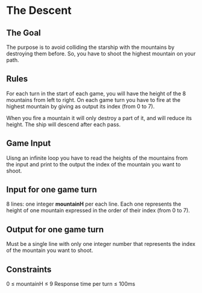 # The Descent
## 	The Goal
The purpose is to avoid colliding the starship with the mountains by destroying them before. So, you have to shoot the highest mountain on your path.
## Rules
For each turn in the start of each game, you will have the height of the 8 mountains from left to right.
On each game turn you have to fire at the highest mountain by giving as output its index (from 0 to 7).

When you fire a mountain it will only destroy a part of it, and will reduce its height. The ship will descend after each pass.  

## Game Input
Uisng an infinite loop you have to read the heights of the mountains from the input and print to the output the index of the mountain you want to shoot.
## Input for one game turn
8 lines: one integer **mountainH** per each line. Each one represents the height of one mountain expressed in the order of their index (from 0 to 7).
## Output for one game turn
Must be a single line with only one integer number that represents the index of the mountain you want to shoot.
## Constraints
0 ≤ mountainH ≤ 9
Response time per turn ≤ 100ms

